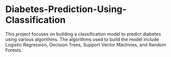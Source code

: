# Diabetes-Prediction-Using-Classification
This project focuses on building a classification model to predict diabetes using various algorithms. The algorithms used to build the model include Logistic Regression, Decision Trees, Support Vector Machines, and Random Forests.
